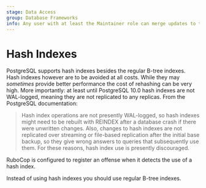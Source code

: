 ```yaml
---
stage: Data Access
group: Database Frameworks
info: Any user with at least the Maintainer role can merge updates to this content. For details, see https://docs.gitlab.com/ee/development/development_processes.html#development-guidelines-review.
---
```


# Hash Indexes

PostgreSQL supports hash indexes besides the regular B-tree
indexes. Hash indexes however are to be avoided at all costs. While they may
_sometimes_ provide better performance the cost of rehashing can be very high.
More importantly: at least until PostgreSQL 10.0 hash indexes are not
WAL-logged, meaning they are not replicated to any replicas. From the PostgreSQL
documentation:

> Hash index operations are not presently WAL-logged, so hash indexes might need
> to be rebuilt with REINDEX after a database crash if there were unwritten
> changes. Also, changes to hash indexes are not replicated over streaming or
> file-based replication after the initial base backup, so they give wrong
> answers to queries that subsequently use them. For these reasons, hash index
> use is presently discouraged.

RuboCop is configured to register an offense when it detects the use of a hash
index.

Instead of using hash indexes you should use regular B-tree indexes.
